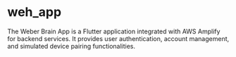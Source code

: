 # weh_app

The Weber Brain App is a Flutter application integrated with AWS Amplify for backend services. It provides user authentication, account management, and simulated device pairing functionalities.
